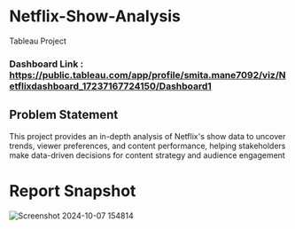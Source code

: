 # Netflix-Show-Analysis
Tableau Project

### Dashboard Link : https://public.tableau.com/app/profile/smita.mane7092/viz/Netflixdashboard_17237167724150/Dashboard1

## Problem Statement

This project provides an in-depth analysis of Netflix's show data to uncover trends, viewer preferences, and content performance, helping stakeholders make data-driven decisions for content strategy and audience engagement


# Report Snapshot 

![Screenshot 2024-10-07 154814](https://github.com/user-attachments/assets/dddbd62c-9d2b-498a-b65a-20be7243af2a)
